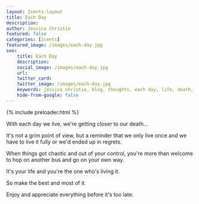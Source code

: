 ```yaml
---
layout: 2cents-layout
title: Each Day
description: 
author: Jessica Christie
featured: false
categories: [2cents]
featured_image: /images/each-day.jpg
seo: 
    title: Each Day
    description: 
    social_image: /images/each-day.jpg
    url:
    twitter_card:
    twitter_image: /images/each-day.jpg
    keywords: jessica christie, blog, thoughts, each day, life, death, regret, living
    hide-from-google: false
---
```


{% include preloader.html %}

With each day we live, we're getting closer to our death...

It's not a grim point of view, but a reminder that we only live once and we have to live it fully or we'd ended up in regrets.

When things got chaotic and out of your control, you're more than welcome to hop on another bus and go on your own way.

It's your life and you're the one who's living it.

So make the best and most of it.

Enjoy and appreciate everything before it's too late.

&nbsp;

&nbsp;

&nbsp;
